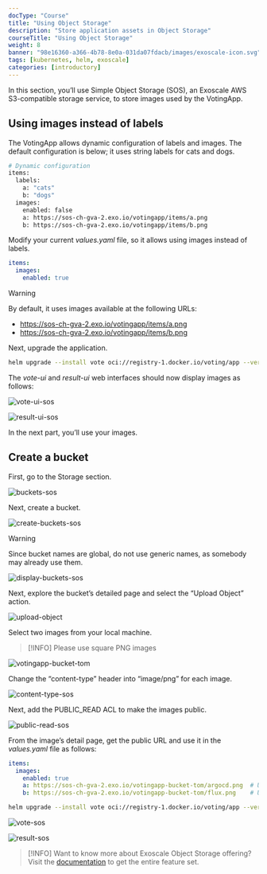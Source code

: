 ```yaml
---
docType: "Course"
title: "Using Object Storage"
description: "Store application assets in Object Storage"
courseTitle: "Using Object Storage"
weight: 8
banner: "98e16360-a366-4b78-8e0a-031da07fdacb/images/exoscale-icon.svg"
tags: [kubernetes, helm, exoscale]
categories: [introductory]
---
```


In this section, you’ll use Simple Object Storage (SOS), an Exoscale AWS S3-compatible storage service, to store images used by the VotingApp.

## Using images instead of labels

The VotingApp allows dynamic configuration of labels and images. The default configuration is below; it uses string labels for cats and dogs.

```bash
# Dynamic configuration
items:
  labels:
    a: "cats"
    b: "dogs"
  images:
    enabled: false
    a: https://sos-ch-gva-2.exo.io/votingapp/items/a.png
    b: https://sos-ch-gva-2.exo.io/votingapp/items/b.png
```

Modify your current *values.yaml* file, so it allows using images instead of labels.

```yaml {filename="values.yaml"}
items:
  images:
    enabled: true
```

> [!WARNING]
> By default, it uses images available at the following URLs:
> - https://sos-ch-gva-2.exo.io/votingapp/items/a.png
> - https://sos-ch-gva-2.exo.io/votingapp/items/b.png

Next, upgrade the application.

```bash
helm upgrade --install vote oci://registry-1.docker.io/voting/app --version v1.0.36 --namespace vote --create-namespace -f values.yaml
```

The *vote-ui* and *result-ui* web interfaces should now display images as follows:

![vote-ui-sos](vote-ui-sos)

![result-ui-sos](result-ui-sos)

In the next part, you’ll use your images.

## Create a bucket

First, go to the Storage section.

![buckets-sos](buckets-sos)

Next, create a bucket.

![create-buckets-sos](create-buckets-sos)

> [!WARNING]
> Since bucket names are global, do not use generic names, as somebody may already use them.

![display-buckets-sos](display-buckets-sos)

Next, explore the bucket’s detailed page and select the “Upload Object” action.

![upload-object](upload-object)

Select two images from your local machine.

> [!INFO]
> Please use square PNG images

![votingapp-bucket-tom](votingapp-bucket-tom)

Change the “content-type” header into “image/png” for each image.

![content-type-sos](content-type-sos)

Next, add the PUBLIC_READ ACL to make the images public.

![public-read-sos](public-read-sos)

From the image’s detail page, get the public URL and use it in the *values.yaml* file as follows:

```yaml {filename="values.yaml"}
items:
  images:
    enabled: true
    a: https://sos-ch-gva-2.exo.io/votingapp-bucket-tom/argocd.png  # Use the URL of your image
    b: https://sos-ch-gva-2.exo.io/votingapp-bucket-tom/flux.png    # Use the URL of your image
```

```bash
helm upgrade --install vote oci://registry-1.docker.io/voting/app --version v1.0.36 --namespace vote --create-namespace -f values.yaml
```

![vote-sos](vote-sos)

![result-sos](result-sos)

> [!INFO]
> Want to know more about Exoscale Object Storage offering? Visit the [documentation](https://community.exoscale.com/product/storage/) to get the entire feature set.

